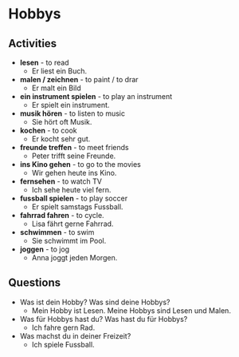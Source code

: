 # Hobbys

## Activities
- **lesen** - to read
  - Er liest ein Buch.
- **malen / zeichnen** - to paint / to drar
  - Er malt ein Bild
- **ein instrument spielen** - to play an instrument
  - Er spielt ein instrument.
- **musik hören** - to listen to music
  - Sie hört oft Musik.
- **kochen** - to cook
  - Er kocht sehr gut.
- **freunde treffen** - to meet friends
  - Peter trifft seine Freunde.
- **ins Kino gehen** - to go to the movies
  - Wir gehen heute ins Kino.
- **fernsehen** - to watch TV
  - Ich sehe heute viel fern.
- **fussball spielen** - to play soccer
  - Er spielt samstags Fussball.
- **fahrrad fahren** - to cycle.
  - Lisa fährt gerne Fahrrad.
- **schwimmen** - to swim
  - Sie schwimmt im Pool.
- **joggen** - to jog
  - Anna joggt jeden Morgen.

## Questions

- Was ist dein Hobby? Was sind deine Hobbys?
  - Mein Hobby ist Lesen. Meine Hobbys sind Lesen und Malen.
- Was für Hobbys hast du? Was hast du für Hobbys?
  - Ich fahre gern Rad.
- Was machst du in deiner Freizeit?
  - Ich spiele Fussball.
  


